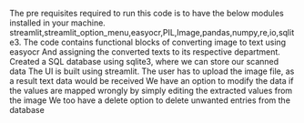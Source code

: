 The pre requisites required to run this code is to have the below modules installed in your machine.
streamlit,streamlit_option_menu,easyocr,PIL,Image,pandas,numpy,re,io,sqlite3. 
The code contains functional blocks of converting image to text using easyocr
And assigning the converted texts to its respective department.
Created a SQL database using sqlite3, where we can store our scanned data
The UI is built using streamlit.
The user has to upload the image file, as a result text data would be received
We have an option to modify the data if the values are mapped wrongly by simply editing the extracted values from the image
We too have a delete option to delete unwanted entries from the database
